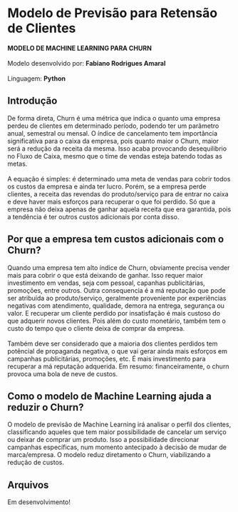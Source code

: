 # Modelo de Previsão para Retensão de Clientes
**MODELO DE MACHINE LEARNING PARA CHURN** \
\
Modelo desenvolvido por: **Fabiano Rodrigues Amaral** \
\
Linguagem: **Python**

## Introdução
De forma direta, Churn é uma métrica que indica o quanto uma empresa perdeu de clientes em determinado período, podendo ter um parâmetro anual, semestral ou mensal. O índice de cancelamento tem importância significativa para o caixa da empresa, pois quanto maior o Churn, maior será a redução da receita da mesma. Isso acaba provocando desequilibrio no Fluxo de Caixa, mesmo que o time de vendas esteja batendo todas as metas.\
\
A equação é simples: é determinado uma meta de vendas para cobrir todos os custos da empresa e ainda ter lucro. Porém, se a empresa perde clientes, a receita das revendas do produto/serviço para de entrar no caixa e deve haver mais esforços para recuperar o que foi perdido. Só que a empresa não deixa apenas de ganhar aquela receita que era garantida, pois a tendência é ter outros custos adicionais por conta disso.

## Por que a empresa tem custos adicionais com o Churn?
Quando uma empresa tem alto índice de Churn, obviamente precisa vender mais para cobrir o que está deixando de ganhar. Isso requer maior investimento em vendas, seja com pessoal, capanhas publicitárias, promoções, entre outros. Outra consequencia é a má reputação que pode ser atribuída ao produto/serviço, geralmente proveniente por experiências negativas com atendimento, qualidade, demora na entrega, segurança ou valor. E recuperar um cliente perdido por insatisfação é mais custoso do que adquerir novos clientes. Pois além do custo monetário, também tem o custo do tempo que o cliente deixa de comprar da empresa.\
\
Também deve ser considerado que a maioria dos clientes perdidos tem potêncial de propaganda negativa, o que vai gerar ainda mais esforços em campanhas publicitárias, promoções, etc. É mais investimento para recuperar a má reputação adquerida. Em resumo: financeiramente, o churn provoca uma bola de neve de custos.

## Como o modelo de Machine Learning ajuda a reduzir o Churn?
O modelo de previsão de Machine Learning irá analisar o perfil dos clientes, classificando aqueles que tem maior possibilidade de cancelar um serviço ou deixar de comprar um produto. Isso a possibilidade direcionar campanhas específicas, num momento antecipado à decisão de mudar de marca/empresa. O modelo reduz diretamento o Churn, viabilizando a redução de custos.

## Arquivos
Em desenvolvimento!
